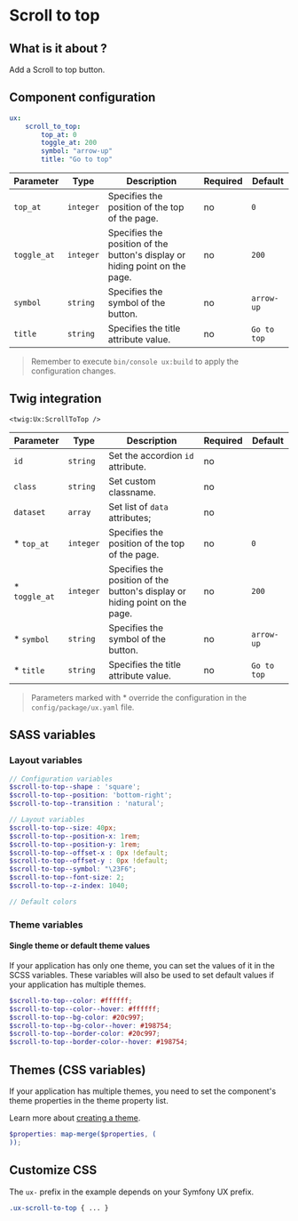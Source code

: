 # Scroll to top

## What is it about ?

Add a Scroll to top button.

<!-- Example -->
<!-- {"file": "00-default.html", "language": "twig"} -->
<!-- {"file": "01-skeleton.html", "language": "html", "render": false} -->

## Component configuration

```yaml
ux: 
    scroll_to_top: 
        top_at: 0
        toggle_at: 200
        symbol: "arrow-up"
        title: "Go to top"
```

| Parameter | Type | Description | Required | Default |
|-|-|-|-|-|
| `top_at` | `integer` | Specifies the position of the top of the page. | no | `0` |
| `toggle_at` | `integer` | Specifies the position of the button's display or hiding point on the page. | no | `200` |
| `symbol` | `string` | Specifies the symbol of the button. | no | `arrow-up` |
| `title` | `string` | Specifies the title attribute value. | no | `Go to top` |

> Remember to execute `bin/console ux:build` to apply the configuration changes.

## Twig integration

```twig 
<twig:Ux:ScrollToTop />
```

| Parameter | Type | Description | Required | Default |
|-|-|-|-|-|
| `id` | `string` | Set the accordion `id` attribute. | no |  |
| `class` | `string` | Set custom classname. | no |  |
| `dataset` | `array` | Set list of `data` attributes; | no |  |
| * `top_at` | `integer` | Specifies the position of the top of the page. | no | `0` |
| * `toggle_at` | `integer` | Specifies the position of the button's display or hiding point on the page. | no | `200` |
| * `symbol` | `string` | Specifies the symbol of the button. | no | `arrow-up` |
| * `title` | `string` | Specifies the title attribute value. | no | `Go to top` |

> Parameters marked with * override the configuration in the `config/package/ux.yaml` file.

## SASS variables

### Layout variables

```scss
// Configuration variables
$scroll-to-top--shape : 'square';
$scroll-to-top--position: 'bottom-right';
$scroll-to-top--transition : 'natural';

// Layout variables
$scroll-to-top--size: 40px;
$scroll-to-top--position-x: 1rem;
$scroll-to-top--position-y: 1rem;
$scroll-to-top--offset-x : 0px !default;
$scroll-to-top--offset-y : 0px !default;
$scroll-to-top--symbol: "\23F6";
$scroll-to-top--font-size: 2;
$scroll-to-top--z-index: 1040;

// Default colors
```

### Theme variables

#### Single theme or default theme values

If your application has only one theme, you can set the values ​​of it in the SCSS variables.
These variables will also be used to set default values ​​if your application has multiple themes.

```scss
$scroll-to-top--color: #ffffff;
$scroll-to-top--color--hover: #ffffff;
$scroll-to-top--bg-color: #20c997;
$scroll-to-top--bg-color--hover: #198754;
$scroll-to-top--border-color: #20c997;
$scroll-to-top--border-color--hover: #198754;
```

## Themes (CSS variables)

If your application has multiple themes, you need to set the component's theme properties in the theme property list.

Learn more about [creating a theme](./../layout/themes.md).

```scss
$properties: map-merge($properties, (
));
```

## Customize CSS

The `ux-` prefix in the example depends on your Symfony UX prefix.
```scss
.ux-scroll-to-top { ... }
```